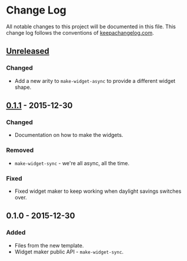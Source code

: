 # Change Log
All notable changes to this project will be documented in this file. This change log follows the conventions of [keepachangelog.com](http://keepachangelog.com/).

## [Unreleased][unreleased]
### Changed
- Add a new arity to `make-widget-async` to provide a different widget shape.

## [0.1.1] - 2015-12-30
### Changed
- Documentation on how to make the widgets.

### Removed
- `make-widget-sync` - we're all async, all the time.

### Fixed
- Fixed widget maker to keep working when daylight savings switches over.

## 0.1.0 - 2015-12-30
### Added
- Files from the new template.
- Widget maker public API - `make-widget-sync`.

[unreleased]: https://github.com/your-name/video-server/compare/0.1.1...HEAD
[0.1.1]: https://github.com/your-name/video-server/compare/0.1.0...0.1.1
